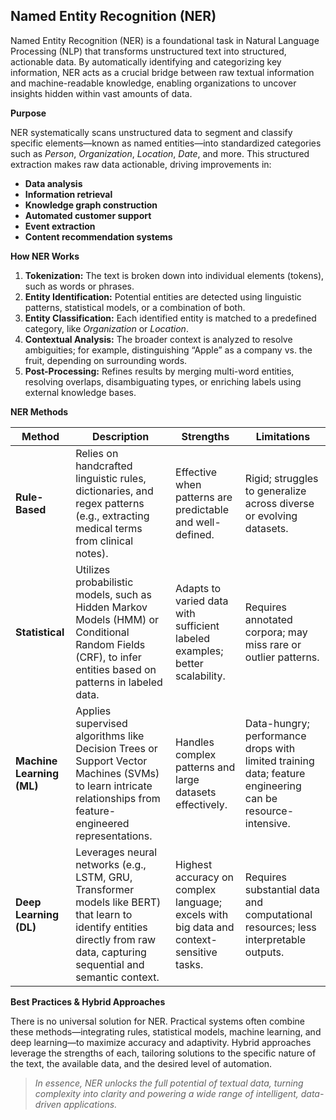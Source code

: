 ## Named Entity Recognition (NER)

Named Entity Recognition (NER) is a foundational task in Natural Language Processing (NLP) that transforms unstructured text into structured, actionable data. By automatically identifying and categorizing key information, NER acts as a crucial bridge between raw textual information and machine-readable knowledge, enabling organizations to uncover insights hidden within vast amounts of data.

**Purpose**

NER systematically scans unstructured data to segment and classify specific elements—known as named entities—into standardized categories such as *Person*, *Organization*, *Location*, *Date*, and more. This structured extraction makes raw data actionable, driving improvements in:

- **Data analysis**
- **Information retrieval**
- **Knowledge graph construction**
- **Automated customer support**
- **Event extraction**
- **Content recommendation systems**

**How NER Works**

1. **Tokenization:** The text is broken down into individual elements (tokens), such as words or phrases.
2. **Entity Identification:** Potential entities are detected using linguistic patterns, statistical models, or a combination of both.
3. **Entity Classification:** Each identified entity is matched to a predefined category, like *Organization* or *Location*.
4. **Contextual Analysis:** The broader context is analyzed to resolve ambiguities; for example, distinguishing “Apple” as a company vs. the fruit, depending on surrounding words.
5. **Post-Processing:** Refines results by merging multi-word entities, resolving overlaps, disambiguating types, or enriching labels using external knowledge bases.

**NER Methods**

| Method         | Description | Strengths | Limitations |
| -------------- | ----------- | --------- | ----------- |
| **Rule-Based** | Relies on handcrafted linguistic rules, dictionaries, and regex patterns (e.g., extracting medical terms from clinical notes). | Effective when patterns are predictable and well-defined. | Rigid; struggles to generalize across diverse or evolving datasets. |
| **Statistical** | Utilizes probabilistic models, such as Hidden Markov Models (HMM) or Conditional Random Fields (CRF), to infer entities based on patterns in labeled data. | Adapts to varied data with sufficient labeled examples; better scalability. | Requires annotated corpora; may miss rare or outlier patterns. |
| **Machine Learning (ML)** | Applies supervised algorithms like Decision Trees or Support Vector Machines (SVMs) to learn intricate relationships from feature-engineered representations. | Handles complex patterns and large datasets effectively. | Data-hungry; performance drops with limited training data; feature engineering can be resource-intensive. |
| **Deep Learning (DL)** | Leverages neural networks (e.g., LSTM, GRU, Transformer models like BERT) that learn to identify entities directly from raw data, capturing sequential and semantic context. | Highest accuracy on complex language; excels with big data and context-sensitive tasks. | Requires substantial data and computational resources; less interpretable outputs. |

**Best Practices & Hybrid Approaches**

There is no universal solution for NER. Practical systems often combine these methods—integrating rules, statistical models, machine learning, and deep learning—to maximize accuracy and adaptivity. Hybrid approaches leverage the strengths of each, tailoring solutions to the specific nature of the text, the available data, and the desired level of automation.

> *In essence, NER unlocks the full potential of textual data, turning complexity into clarity and powering a wide range of intelligent, data-driven applications.*
